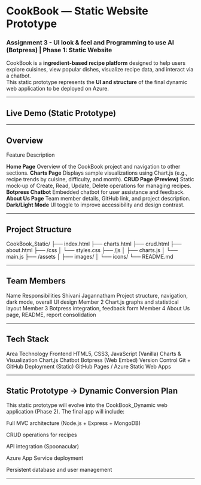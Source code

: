 # CookBook — Static Website Prototype

### Assignment 3 - UI look & feel and Programming to use AI (Botpress) | Phase 1: Static Website

CookBook is a **ingredient-based recipe platform** designed to help users explore cuisines, view popular dishes, visualize recipe data, and interact via a chatbot.  
This static prototype represents the **UI and structure** of the final dynamic web application to be deployed on Azure.

---

## Live Demo (Static Prototype)
> 

---

## Overview

Feature                       Description 

**Home Page**                 Overview of the CookBook project and navigation to other sections. 
**Charts Page**               Displays sample visualizations using Chart.js (e.g., recipe trends by cuisine, difficulty, and month). 
**CRUD Page (Preview)**       Static mock-up of Create, Read, Update, Delete operations for managing recipes. 
**Botpress Chatbot**          Embedded chatbot for user assistance and feedback. 
**About Us Page**             Team member details, GitHub link, and project description. 
**Dark/Light Mode**           UI toggle to improve accessibility and design contrast. 

---

## Project Structure


CookBook_Static/
├── index.html
├── charts.html
├── crud.html
├── about.html
├── /css
│ └── styles.css
├── /js
│ ├── charts.js
│ └── main.js
├── /assets
│ ├── images/
│ └── icons/
└── README.md

---


## Team Members

Name	                Responsibilities
Shivani Jagannatham		Project structure, navigation, dark mode, overall UI design
Member 2	            Chart.js graphs and statistical layout
Member 3	            Botpress integration, feedback form
Member 4	            About Us page, README, report consolidation

---

## Tech Stack

Area	                Technology
Frontend	            HTML5, CSS3, JavaScript (Vanilla)
Charts & Visualization	Chart.js
Chatbot	                Botpress (Web Embed)
Version Control	        Git + GitHub
Deployment (Static)	    GitHub Pages / Azure Static Web Apps

---

## Static Prototype → Dynamic Conversion Plan

This static prototype will evolve into the CookBook_Dynamic web application (Phase 2).
The final app will include:

Full MVC architecture (Node.js + Express + MongoDB)

CRUD operations for recipes

API integration (Spoonacular)

Azure App Service deployment

Persistent database and user management

---
